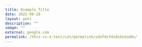 ```yaml
---
title: Example Title
date: 2022-09-28
layout: post
description: ""
image: ""
external: google.com
permalink: /this-is-a-test/cat/permalink/sdafdsfdsdsdsdsdds/
---
```









